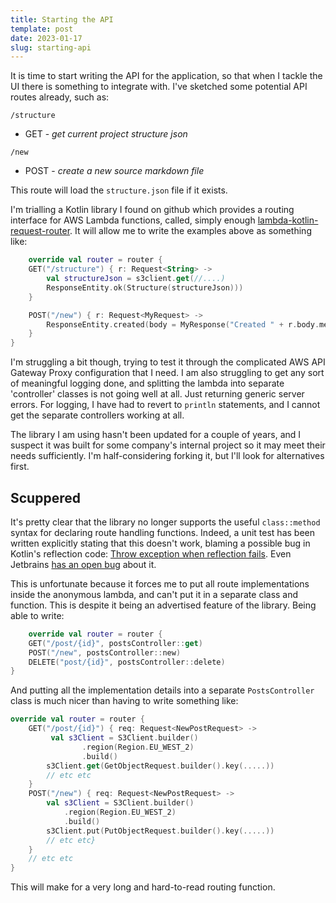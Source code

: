 ```yaml
---
title: Starting the API
template: post
date: 2023-01-17
slug: starting-api
---
```

It is time to start writing the API for the application, so that when I tackle the UI there is something to integrate with. I've sketched some potential API routes already, such as:

`/structure`
- GET - _get current project structure json_

`/new`
- POST - _create a new source markdown file_


This route will load the `structure.json` file if it exists.

I'm trialling a Kotlin library I found on github which provides a routing interface for AWS Lambda functions, called, simply enough [lambda-kotlin-request-router](https://github.com/moia-oss/lambda-kotlin-request-router). It will allow me to write the examples above as something like:

```kotlin
    override val router = router {
    GET("/structure") { r: Request<String> ->
        val structureJson = s3client.get(//....)
        ResponseEntity.ok(Structure(structureJson)))
    }

    POST("/new") { r: Request<MyRequest> ->
        ResponseEntity.created(body = MyResponse("Created " + r.body.message))
    }
}
```

I'm struggling a bit though, trying to test it through the complicated AWS API Gateway Proxy configuration that I need. I am also struggling to get any sort of meaningful logging done, and splitting the lambda into separate 'controller' classes is not going well at all. Just returning generic server errors. For logging, I have had to revert to `println` statements, and I cannot get the separate controllers working at all.

The library I am using hasn't been updated for a couple of years, and I suspect it was built for some company's internal project so it may meet their needs sufficiently. I'm half-considering forking it, but I'll look for alternatives first.

## Scuppered

It's pretty clear that the library no longer supports the useful `class::method` syntax for declaring route handling functions. Indeed, a unit test has been written explicitly stating that this doesn't work, blaming a possible bug in Kotlin's reflection code: [Throw exception when reflection fails](https://github.com/moia-oss/lambda-kotlin-request-router/pull/148). Even Jetbrains [has an open bug](https://youtrack.jetbrains.com/issue/KT-10023) about it.

This is unfortunate because it forces me to put all route implementations inside the anonymous lambda, and can't put it in a separate class and function. This is despite it being an advertised feature of the library. Being able to write:

```kotlin
    override val router = router {
    GET("/post/{id}", postsController::get)
    POST("/new", postsController::new)
    DELETE("post/{id}", postsController::delete)
}
```
And putting all the implementation details into a separate `PostsController` class is much nicer than having to write something like:

```kotlin
override val router = router {
    GET("/post/{id}") { req: Request<NewPostRequest> -> 
         val s3Client = S3Client.builder()
                .region(Region.EU_WEST_2)
                .build()
        s3Client.get(GetObjectRequest.builder().key(.....))
        // etc etc
    }
    POST("/new") { req: Request<NewPostRequest> ->
        val s3Client = S3Client.builder()
            .region(Region.EU_WEST_2)
            .build()
        s3Client.put(PutObjectRequest.builder().key(.....))
        // etc etc}
    }
    // etc etc
}
```
This will make for a very long and hard-to-read routing function.
